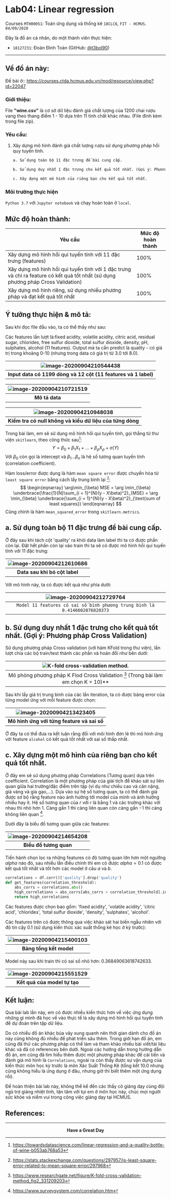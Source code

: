 # Lab04:  Linear regression 

Courses `MTH00051`: Toán ứng dụng và thống kê
`18CLC6`, `FIT - HCMUS`.
`04/09/2020`

Đây là đồ án cá nhân, do một thành viên thực hiện:

-   `18127231`: Đoàn Đình Toàn (GitHub: [@t3bol90](https://github.com/t3bol90))
---

## Về đồ án này:

Đề bài ở::
https://courses.ctda.hcmus.edu.vn/mod/resource/view.php?id=22047

### Giới thiệu:

File **"wine.csv"** là cơ sở dữ liệu đánh giá chất lượng của 1200 chai rượu vang theo thang điểm 1 - 10 dựa trên 11 tính chất khác nhau. (File đính kèm trong file zip).

### Yêu cầu:

1. Xây dựng mô hình đánh giá chất lượng rượu sử dụng phương pháp hồi quy tuyến tính.

    ```latex
    a. Sử dụng toàn bộ 11 đặc trưng đề bài cung cấp.
    
    b. Sử dụng duy nhất 1 đặc trưng cho kết quả tốt nhất. (Gợi ý: Phương pháp Cross Validation)
    
    c. Xây dựng một mô hình của riêng bạn cho kết quả tốt nhất.
    ```

### Môi trường thực hiện

`Python 3.7` với `Jupyter notebook` và chạy hoàn toàn ở `local`.

## Mức độ hoàn thành:

| Yêu cầu | Mức độ hoàn thành    |
| ------- | ---- |
| Xây dựng mô hình hồi qui tuyến tính với 11 đặc trưng (features) | 100% |
| Xây dựng mô hình hồi qui tuyến tính với 1 đặc trưng và chỉ ra feature có kết quả tốt nhất (sử dụng phương pháp Cross Validation) | 100% |
| Xây dựng mô hình riêng, sử dụng nhiều phương pháp và đạt kết quả tốt nhất | 100% |



## Ý tưởng thực hiện & mô tả:
Sau khi đọc file đầu vào, ta có thể thấy như sau:

Các features lần lượt là:fixed acidity, volatile acidity, citric acid, residual sugar, chlorides, free sulfur dioxide, total sulfur dioxide, density, pH, sulphates, alcohol (11 features). Output mà ta cần predict là quality - có giá trị trong khoảng 0-10 (nhưng trong data có giá trị từ 3.0 tới 8.0).

| ![image-20200904210544438](./img/image-20200904210544438.png) |
| :----------------------------------------------------------: |
| **Input data có 1199 dòng và 12 cột (11 features và 1 label)** |

| ![image-20200904210721519](./img/image-20200904210721519.png) |
| :----------------------------------------------------------: |
|                        **Mô tả data**                        |

| ![image-20200904210948038](./img/image-20200904210948038.png) |
| :----------------------------------------------------------: |
|   **Kiểm tra có null không và kiểu dữ liệu của từng dòng**   |

Trong bài làm, em sẽ sử dụng mô hình hồi qui tuyến tính, gọi thẳng từ thư viện `skitlearn`, theo công thức sau[^(1)]:
$$
Y = \beta_0 + \beta_1X_1 + ... + \beta_\rho X_\rho + \sigma(Y)
$$
Với $\beta_0$ còn gọi là intercept và $\beta_1...\beta_n$ là hệ số tương quan tuyến tính (correlation coefficient).

Hàm loss/error được dụng là hàm `mean square error` được chuyển hóa từ `least square error` bằng cách lấy trung bình lại [^(2)]:
$$
\begin{eqnarray} 
\arg\min_{\beta} MSE = \arg \min_{\beta} \underbrace{\frac{1}{N}\sum_{i = 1}^{N}(y - X\beta)^2}_{MSE}
= \arg \min_{\beta} \underbrace{\sum_{i = 1}^{N}(y - X\beta)^2}_{\text{sum of least squares}}
\end{eqnarray}
$$
Cũng chính là hàm `mean_squared_error` trong `skitlearn.metrics`.

## a. Sử dụng toàn bộ 11 đặc trưng đề bài cung cấp.

Ở đây sau khi tách cột 'quality' ra khỏi data làm label thì ta có được phần còn lại. Đặt hết phần còn lại vào train thì ta sẽ có được mô hình hồi qui tuyến tính với 11 đặc trưng:

| ![image-20200904212610686](./img/image-20200904212610686.png) |
| :----------------------------------------------------------: |
|                **Data sau khi bỏ cột label**                 |

Với mô hình này, ta có được kết quả như phía dưới:

| ![image-20200904212729764](./img/image-20200904212729764.png) |
| :----------------------------------------------------------: |
| `Model 11 features có sai số bình phương trung bình là 0.4146602076820373` |



## b. Sử dụng duy nhất 1 đặc trưng cho kết quả tốt nhất. (Gợi ý: Phương pháp Cross Validation)

Sử dụng phương pháp Cross validation (với hàm KFold trong thư viện), lần lượt chia các bộ train/test thành các phần và hoán đổi như bên dưới:

| ![K-fold cross-validation method.](https://www.researchgate.net/profile/Mingchao_Li/publication/331209203/figure/fig2/AS:728070977748994@1550597056956/K-fold-cross-validation-method.png) |
| :----------------------------------------------------------: |
| Mô phỏng phương pháp K Flod Cross Validation [^(3)] (Trong bài làm em chọn K = 10)** |

  Sau khi lấy giá trị trung bình của các lần iteration, ta có được bảng error của từng model ứng với mỗi feature được chọn:

| ![image-20200904213423405](./img/image-20200904213423405.png) |
| :----------------------------------------------------------: |
|          **Mô hình ứng với từng feature và sai số**          |

Ở đây ta có thể đưa ra kết luận rằng đối với môi hình đơn lẻ thì mô hình ứng với feature `alcohol` có kết quả tốt nhất với sai số thấp nhất.

## c. Xây dựng một mô hình của riêng bạn cho kết quả tốt nhất.
Ở đây em sẽ sử dụng phương pháp Correlations (Tương quan) dựa trên coefficient. Correlation là một phương pháp của giải tích để khảo sát sự liên quan giữa hai trường/đặc điểm trên tập (ví dụ như chiều cao và cân nặng, giá vàng và gía gạo,...). Dựa vào sự hệ số tương quan, ta có thể đánh giá được sơ bộ rằng feature nào ảnh hưởng tới model của mình và ảnh hưởng nhiều hay ít.  Hệ số tương quan của $r$ với $r$ là bằng $1$ và các trường khác với nhau thì nhỏ hơn $1$. Càng gần $1$ thì càng liên quan còn càng gần $-1$ thì càng không liên quan [^(4)].

Dưới đây là biểu đồ tương quan giữa các features:

| ![image-20200904214654208](./img/image-20200904214654208.png) |
| :----------------------------------------------------------: |
|                    **Biểu đồ tương quan**                    |

Tiến hành chọn lọc ra những features có độ tương quan lớn hơn một ngưỡng $alpha$ nào đó, sau nhiều lần điều chỉnh thì em có được $alpha = 0.1$ có được kết quả tốt nhất và tốt hơn các model ở câu $a$ và $b$. 

```python
correlations = df.corr()['quality'].drop('quality')
def get_features(correlation_threshold):
    abs_corrs = correlations.abs()
    high_correlations = abs_corrs[abs_corrs > correlation_threshold].index.values.tolist()
    return high_correlations
```

Các features được chọn bao gồm: 'fixed acidity', 'volatile acidity', 'citric acid', 'chlorides', 'total sulfur dioxide', 'density', 'sulphates', 'alcohol'.

Các features trên có được thông qua việc khảo sát hai biến ngẫu nhiên với độ tin cậy 0.1 (sử dụng kiến thức xác suất thống kê học ở kỳ trước):

| ![image-20200904215400103](./img/image-20200904215400103.png) |
| :----------------------------------------------------------: |
|                   **Bảng tổng kết model**                    |

Model này sau khi train thì có sai số nhỏ hơn: 0.36849063618742633.

| ![image-20200904215551529](./img/image-20200904215551529.png) |
| :----------------------------------------------------------: |
|                 **Kết quả của model tự tạo**                 |



## Kết luận:

Qua bài lab lần này, em có được nhiều kiến thức hơn về việc ứng dụng những gì mình đã học về vào thực tế là xây dựng mô hình hồi qui tuyến tính để dự đoán trên tập dữ liệu.

Do có nhiều đồ án khác bủa vây xung quanh nên thời gian dành cho đồ án này cũng không đủ nhiều để phát triển sâu thêm. Trong giới hạn đồ án, em cũng đã thử các phương pháp có thể làm và tham khảo nhiều bài viết/tài liệu khác và đã có references bên dưới. Ngoài các hướng dẫn trong hướng dẫn đồ án, em cũng đã tìm hiểu thêm được một phương pháp khác để cải tiến và đánh giá mô hình là `Correlations`, ngoài ra còn thấy được sự vận dụng của kiến thức môn học kỳ trước là môn Xác Suất Thống Kê (tổng kết 10.0 nhưng cũng không hiểu là ứng dụng ở đâu, nhưng giờ thì biết thêm một ứng dụng rồi).  

Để hoàn thiện bài lab này, không thể kể đến các thầy cô giảng dạy cùng đội ngũ trợ giảng nhiệt tình, tận tâm với tụi em ở môn học này, chúc mọi người sức khỏe và niềm vui trong công việc giảng dạy tại HCMUS.



##  References:

[^(1)]: https://towardsdatascience.com/linear-regression-and-a-quality-bottle-of-wine-b053ab768a53
[^(2)]: https://stats.stackexchange.com/questions/297957/is-least-square-error-related-to-mean-square-error/297968
[^(3)]: https://www.researchgate.net/figure/K-fold-cross-validation-method_fig2_331209203
[^(4)]: https://www.surveysystem.com/correlation.htm




****
<center><b> Have a Great Day </b></center>


